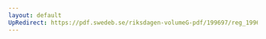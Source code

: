 ```yaml
---
layout: default
UpRedirect: https://pdf.swedeb.se/riksdagen-volumeG-pdf/199697/reg_199697/reg_199697_0168.pdf
---
```

